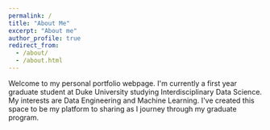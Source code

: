 ```yaml
---
permalink: /
title: "About Me"
excerpt: "About me"
author_profile: true
redirect_from: 
  - /about/
  - /about.html
---
```


Welcome to my personal portfolio webpage. I'm currently a first year graduate student at Duke University studying Interdisciplinary Data Science. My interests are Data Engineering and Machine Learning. I've created this space to be my platform to sharing as I journey through my graduate program. 

